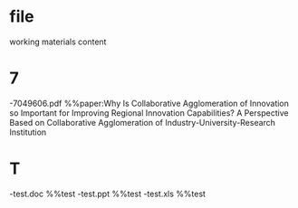 # file
working materials content
# 7
-7049606.pdf %%paper:Why Is Collaborative Agglomeration of Innovation so Important for Improving Regional Innovation Capabilities? A Perspective Based on Collaborative Agglomeration of Industry-University-Research Institution

# T
-test.doc %%test
-test.ppt %%test
-test.xls %%test
